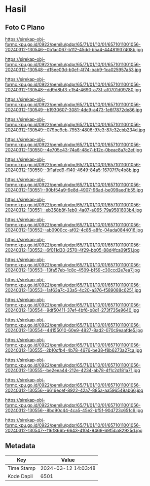 # Hasil

## Foto C Plano

https://sirekap-obj-formc.kpu.go.id/0922/pemilu/pdpr/65/71/01/10/01/6571011001056-20240312-130546--0b1ac067-b112-45dd-b5a4-44481937408b.jpg

https://sirekap-obj-formc.kpu.go.id/0922/pemilu/pdpr/65/71/01/10/01/6571011001056-20240312-130548--d15ee03d-b0ef-4f74-bab9-1ca025957a53.jpg

https://sirekap-obj-formc.kpu.go.id/0922/pemilu/pdpr/65/71/01/10/01/6571011001056-20240312-130548--dd9d8bf3-c154-4690-a73f-af0701d09780.jpg

https://sirekap-obj-formc.kpu.go.id/0922/pemilu/pdpr/65/71/01/10/01/6571011001056-20240312-130549--b1930607-3081-4dc9-a473-1e6f7872de86.jpg

https://sirekap-obj-formc.kpu.go.id/0922/pemilu/pdpr/65/71/01/10/01/6571011001056-20240312-130549--079bc9cb-7953-4806-97c3-87e32cbb234d.jpg

https://sirekap-obj-formc.kpu.go.id/0922/pemilu/pdpr/65/71/01/10/01/6571011001056-20240312-130550--4e705c43-74a6-48c7-b12c-0beac8a7c2ef.jpg

https://sirekap-obj-formc.kpu.go.id/0922/pemilu/pdpr/65/71/01/10/01/6571011001056-20240312-130550--3f1afed9-f140-4649-84a5-16707f7e4b8b.jpg

https://sirekap-obj-formc.kpu.go.id/0922/pemilu/pdpr/65/71/01/10/01/6571011001056-20240312-130551--90bf54a9-9e8d-4907-96ad-be099aed1b55.jpg

https://sirekap-obj-formc.kpu.go.id/0922/pemilu/pdpr/65/71/01/10/01/6571011001056-20240312-130551--eb358b8f-1eb0-4a07-a065-79a9581603b4.jpg

https://sirekap-obj-formc.kpu.go.id/0922/pemilu/pdpr/65/71/01/10/01/6571011001056-20240312-130552--ab0900cc-af02-4c85-a8fc-04ada0844016.jpg

https://sirekap-obj-formc.kpu.go.id/0922/pemilu/pdpr/65/71/01/10/01/6571011001056-20240312-130552--6f011d30-2570-4f29-bb05-88d4fca09f51.jpg

https://sirekap-obj-formc.kpu.go.id/0922/pemilu/pdpr/65/71/01/10/01/6571011001056-20240312-130553--13fa57eb-1c8c-4509-b159-c30ccd2e7ea7.jpg

https://sirekap-obj-formc.kpu.go.id/0922/pemilu/pdpr/65/71/01/10/01/6571011001056-20240312-130553--1af63a7c-33a5-4c20-a376-f589088c6251.jpg

https://sirekap-obj-formc.kpu.go.id/0922/pemilu/pdpr/65/71/01/10/01/6571011001056-20240312-130554--9df50411-37ef-4bf6-b8d1-273f735e9640.jpg

https://sirekap-obj-formc.kpu.go.id/0922/pemilu/pdpr/65/71/01/10/01/6571011001056-20240312-130554--44155010-60e9-4827-8ad2-070c9eaafde5.jpg

https://sirekap-obj-formc.kpu.go.id/0922/pemilu/pdpr/65/71/01/10/01/6571011001056-20240312-130555--2b10cfb4-4b78-4676-be38-f8b6273a27ca.jpg

https://sirekap-obj-formc.kpu.go.id/0922/pemilu/pdpr/65/71/01/10/01/6571011001056-20240312-130555--be2eea44-212e-4234-ab78-4f1c2d181a71.jpg

https://sirekap-obj-formc.kpu.go.id/0922/pemilu/pdpr/65/71/01/10/01/6571011001056-20240312-130556--6616ecef-8922-42a7-885a-aa596549ab66.jpg

https://sirekap-obj-formc.kpu.go.id/0922/pemilu/pdpr/65/71/01/10/01/6571011001056-20240312-130556--8bd90c44-4ca5-45e2-bf5f-90d723c651c9.jpg

https://sirekap-obj-formc.kpu.go.id/0922/pemilu/pdpr/65/71/01/10/01/6571011001056-20240312-130547--f16f866b-6643-4104-9469-69f5ba82925d.jpg


## Metadata

| Key        | Value               |
| ---------- | ------------------- |
| Time Stamp | 2024-03-12 14:03:48 |
| Kode Dapil | 6501                |



